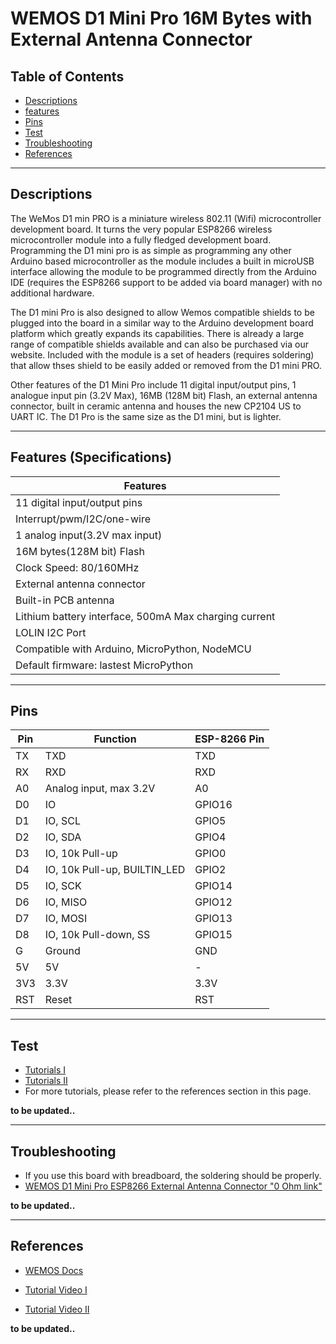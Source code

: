# WEMOS D1 Mini Pro 16M Bytes with External Antenna Connector

## Table of Contents

-   [Descriptions](#descriptions)
-   [features](#features)
-   [Pins](#pins)
-   [Test](#test-code)
-   [Troubleshooting](#troubleshooting)
-   [References](#references)

---

## Descriptions

The WeMos D1 min PRO is a miniature wireless 802.11 (Wifi) microcontroller development board. It turns the very popular ESP8266 wireless microcontroller module into a fully fledged development board. Programming the D1 mini pro is as simple as programming any other Arduino based microcontroller as the module includes a built in microUSB interface allowing the module to be programmed directly from the Arduino IDE (requires the ESP8266 support to be added via board manager) with no additional hardware.

The D1 mini Pro is also designed to allow Wemos compatible shields to be plugged into the board in a similar way to the Arduino development board platform which greatly expands its capabilities. There is already a large range of compatible shields available and can also be purchased via our website. Included with the module is a set of headers (requires soldering) that allow thses shield to be easily added or removed from the D1 mini PRO.

Other features of the D1 Mini Pro include 11 digital input/output pins, 1 analogue input pin (3.2V Max), 16MB (128M bit) Flash, an external antenna connector, built in ceramic antenna and houses the new CP2104 US to UART IC. The D1 Pro is the same size as the D1 mini, but is lighter.

---

## Features (Specifications)

| Features                                              |
| ----------------------------------------------------- |
| 11 digital input/output pins                          |
| Interrupt/pwm/I2C/one-wire                            |
| 1 analog input(3.2V max input)                        |
| 16M bytes(128M bit) Flash                             |
| Clock Speed: 80/160MHz                                |
| External antenna connector                            |
| Built-in PCB antenna                                  |
| Lithium battery interface, 500mA Max charging current |
| LOLIN I2C Port                                        |
| Compatible with Arduino, MicroPython, NodeMCU         |
| Default firmware: lastest MicroPython                 |

---

## Pins

| Pin | Function                     | ESP-8266 Pin |
| --- | ---------------------------- | ------------ |
| TX  | TXD                          | TXD          |
| RX  | RXD                          | RXD          |
| A0  | Analog input, max 3.2V       | A0           |
| D0  | IO                           | GPIO16       |
| D1  | IO, SCL                      | GPIO5        |
| D2  | IO, SDA                      | GPIO4        |
| D3  | IO, 10k Pull-up              | GPIO0        |
| D4  | IO, 10k Pull-up, BUILTIN_LED | GPIO2        |
| D5  | IO, SCK                      | GPIO14       |
| D6  | IO, MISO                     | GPIO12       |
| D7  | IO, MOSI                     | GPIO13       |
| D8  | IO, 10k Pull-down, SS        | GPIO15       |
| G   | Ground                       | GND          |
| 5V  | 5V                           | -            |
| 3V3 | 3.3V                         | 3.3V         |
| RST | Reset                        | RST          |

---

## Test

-   [Tutorials I](https://www.youtube.com/watch?v=dIqAkPPYiiY)
-   [Tutorials II](http://bit.ly/WeMos-D1-mini-PRO)
-   For more tutorials, please refer to the references section in this page.

**to be updated..**

---

## Troubleshooting

-   If you use this board with breadboard, the soldering should be properly.
-   [WEMOS D1 Mini Pro ESP8266 External Antenna Connector "0 Ohm link"](https://www.youtube.com/watch?v=hcPk_Hp0fsk)

**to be updated..**

---

## References

-   [WEMOS Docs](https://www.wemos.cc/en/latest/index.html)

-   [Tutorial Video I](https://www.youtube.com/watch?v=hXRcJXMjlyg)
-   [Tutorial Video II](https://youtu.be/G73fiaOpUAc)

**to be updated..**
